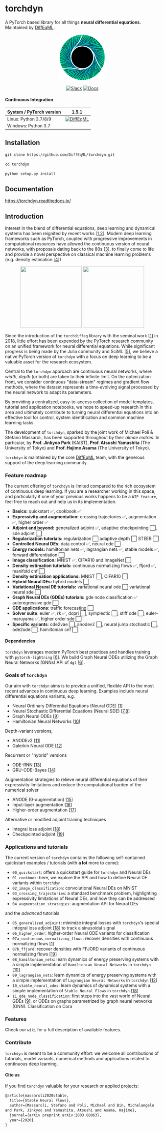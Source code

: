 # torchdyn 
A PyTorch based library for all things **neural differential equations**. Maintained by [DiffEqML](https://github.com/DiffEqML).

<p align="center"> 
<img src="media/logo.png" width="150" height="150">
</p>
<div align="center">
 
[![Slack](https://img.shields.io/badge/slack-chat-blue.svg?logo=slack)](https://app.slack.com/client/TUYT8QKEK/G012TN66TJL)
[![Docs](https://img.shields.io/badge/docs-passing-green.svg?logo=slack)](https://torchdyn.readthedocs.io/)
 
</div>


#### Continuous Integration
 
| System / PyTorch version | 1.5.1 |
|--------------------------|-------|
| Linux: Python 3.7/8/9    |  [![DiffEqML](https://circleci.com/gh/DiffEqML/torchdyn.svg?style=svg)](https://app.circleci.com/pipelines/github/DiffEqML/torchdyn)  |
| Windows: Python 3.7      |       |

## Installation
`git clone https://github.com/DiffEqML/torchdyn.git`

`cd torchdyn`

`python setup.py install`

## Documentation 
https://torchdyn.readthedocs.io/

## Introduction
Interest in the blend of differential equations, deep learning and dynamical systems has been reignited by recent works [[1](https://arxiv.org/abs/1806.07366),[2](https://arxiv.org/abs/2001.04385)]. Modern deep learning frameworks such as PyTorch, coupled with progressive improvements in computational resources have allowed the continuous version of neural networks, with proposals dating back to the 80s [[3](https://ieeexplore.ieee.org/abstract/document/6814892)],  to finally come to life and provide a novel perspective on classical machine learning problems (e.g. density estimation [[4](https://arxiv.org/abs/1810.01367)])

<p align="center"> 
<img src="media/GalNODE.gif" width="200" height="200">
<img src="media/cnf_diffeq.gif" width="200" height="200">
</p>

Since the introduction of the `torchdiffeq` library with the seminal work [[1](https://arxiv.org/abs/1806.07366)] in 2018, little effort has been expended by the PyTorch research community on an unified framework for neural differential equations. While significant progress is being made by the Julia community and SciML [[5](https://sciml.ai/2020/03/29/SciML.html)], we believe a native PyTorch version of `torchdyn` with a focus on deep learning to be a valuable asset for the research ecosystem. 

Central to the `torchdyn` approach are continuous neural networks, where *width*, *depth* (or both) are taken to their infinite limit. On the optimization front, we consider continuous "data-stream" regimes and gradient flow methods, where the dataset represents a time-evolving signal processed by the neural network to adapt its parameters. 

By providing a centralized, easy-to-access collection of model templates, tutorial and application notebooks, we hope to speed-up research in this area and ultimately contribute to turning neural differential equations into an effective tool for control, system identification and common machine learning tasks.

The development of `torchdyn`, sparked by the joint work of Michael Poli & Stefano Massaroli, has been supported throughout by their *almae matres*. In particular, by  **Prof. Jinkyoo Park** (KAIST), **Prof. Atsushi Yamashita** (The University of Tokyo) and **Prof. Hajime Asama** (The University of Tokyo).

`torchdyn` is maintained by the core [DiffEqML](https://github.com/DiffEqML) team, with the generous support of the deep learning community.

### Feature roadmap
The current offering of `torchdyn` is limited compared to the rich ecosystem of continuous deep learning. If you are a researcher working in this space, and particularly if one of your previous works happens to be a `WIP feature`, feel free to reach out and help us in its implementation. 

* **Basics:** quickstart ✅, cookbook ✅
* **Expressivity and augmentation:** crossing trajectories ✅, augmentation ✅, higher order ✅
* **Adjoint and beyond:** generalized adjoint ✅, adaptive checkpointing ⬜️, sde adjoint ⬜️
* **Regularization tutorials:** regularization ⬜️ adaptive depth ⬜️ STEER ⬜️
* **Controlled Neural DEs**: data control ✅, neural cde ⬜️
* **Energy models:** hamiltonian nets ✅, lagrangian nets ✅, stable models ✅, forward differentiation ⬜️
* **Image classification:** MNIST ✅, CIFAR10 and ImageNet ⬜️
* **Density estimation tutorials:** continuous normalizing flows ✅, ffjord ✅, manifold cnf ⬜️
* **Density estimation applications:** MNIST ⬜️, CIFAR10 ⬜️
* **Hybrid Neural DEs:** hybrid models ⬜️ 
* **Variational Neural DE tutorials:** variational neural ode ⬜️ variational neural sde ⬜️ 
* **Graph Neural DEs (GDEs) tutorials:** gde node classification ✅ autoregressive gde ⬜️
* **GDE applications**: traffic forecasting ⬜️
* **Solver suite**:  euler ✅, rk ✅, dopri ⬜️, symplectic ⬜️, stiff ode ⬜️, euler-maruyama ✅, higher order sde ⬜️
* **Specific variants**: ode2vae ⬜️, anodev2 ⬜️, neural jump stochastic ⬜️, ode2ode ⬜️, hamiltonian cnf ⬜️

#### Dependencies
`torchdyn` leverages modern PyTorch best practices and handles training with `pytorch-lightning` [[6](https://github.com/PyTorchLightning/pytorch-lightning)]. We build Graph Neural ODEs utilizing the Graph Neural Networks (GNNs) API of `dgl` [[6](https://www.dgl.ai/)].

###  Goals of `torchdyn`
Our aim with  `torchdyn` aims is to provide a unified, flexible API  to the most recent advances in continuous deep learning. Examples include neural differential equations variants, e.g.
* Neural Ordinary Differential Equations (Neural ODE) [[1](https://arxiv.org/abs/1806.07366)]
* Neural Stochastic Differential Equations (Neural SDE) [[7](https://arxiv.org/abs/1905.09883),[8](https://arxiv.org/abs/1906.02355)]
* Graph Neural ODEs [[9](https://arxiv.org/abs/1911.07532)]
* Hamiltonian Neural Networks [[10](https://arxiv.org/abs/1906.01563)]

Depth-variant versions, 
* ANODEv2 [[11](https://arxiv.org/abs/1906.04596)]
* Galerkin Neural ODE [[12](https://arxiv.org/abs/2002.08071)]

Recurrent or "hybrid" versions 
* ODE-RNN [[13](https://arxiv.org/abs/1907.03907)]
* GRU-ODE-Bayes [[14](https://arxiv.org/abs/1905.12374)]

Augmentation strategies to relieve neural differential equations of their expressivity limitations and reduce the computational burden of the numerical solver
* ANODE (0-augmentation) [[15](https://arxiv.org/abs/1904.01681)]
* Input-layer augmentation [[16](https://arxiv.org/abs/2002.08071)]
* Higher-order augmentation [[17](https://arxiv.org/abs/2002.08071)]

Alternative or modified adjoint training techniques 
* Integral loss adjoint [[18](https://arxiv.org/abs/2003.08063)]
* Checkpointed adjoint [[19](https://arxiv.org/abs/1902.10298)]

### Applications and tutorials
The current version of `torchdyn` contains the following self-contained quickstart examples / tutorials (with **a lot** more to come):
* `00_quickstart`: offers a quickstart guide for `torchdyn` and Neural DEs
* `01_cookbook`: here, we explore the API and how to define Neural DE variants within `torchdyn`
* `02_image_classification`: convolutional Neural DEs on MNIST
* `03_crossing_trajectories`: a standard benchmark problem, highlighting expressivity limitations of Neural DEs, and how they can be addressed
* `04_augmentation_strategies`: augmentation API for Neural DEs

and the *advanced* tutorials
* `05_generalized_adjoint`: minimize integral losses with `torchdyn`'s special integral loss adjoint  [[18](https://arxiv.org/abs/2003.08063)] to track a sinusoidal signal
* `06_higher_order`: higher-order Neural ODE variants for classification 
* `07a_continuous_normalizing_flows`: recover densities with continuous normalizing flows [[1](https://arxiv.org/abs/1806.07366)]
* `07b_ffjord`: recover densities with FFJORD variants of continuous normalizing flows [[19](https://arxiv.org/abs/1810.01367)]
* `08_hamiltonian_nets`: learn dynamics of energy preserving systems with a simple implementation of `Hamiltonian Neural Networks` in `torchdyn` [[10](https://arxiv.org/abs/1906.01563)]
* `09_lagrangian_nets`: learn dynamics of energy preserving systems with a simple implementation of `Lagrangian Neural Networks` in `torchdyn` [[12](https://arxiv.org/abs/2003.04630)]
* `10_stable_neural_odes`: learn dynamics of dynamical systems with a simple implementation of `Stable Neural Flows` in `torchdyn` [[18](https://arxiv.org/abs/2003.08063)]
* `11_gde_node_classification`:  first steps into the vast world of Neural GDEs [[9](https://arxiv.org/abs/1911.07532)], or ODEs on graphs parametrized by graph neural networks (GNN). Classification on Cora

### Features
Check our `wiki` for a full description of available features.

### Contribute
 `torchdyn` is meant to be a community effort: we welcome all contributions of tutorials, model variants, numerical methods and applications related to continuous deep learning. 

#### Cite us
If you find `torchdyn` valuable for your research or applied projects:
```
@article{massaroli2020stable,
  title={Stable Neural Flows},
  author={Massaroli, Stefano and Poli, Michael and Bin, Michelangelo and Park, Jinkyoo and Yamashita, Atsushi and Asama, Hajime},
  journal={arXiv preprint arXiv:2003.08063},
  year={2020}
}
```
